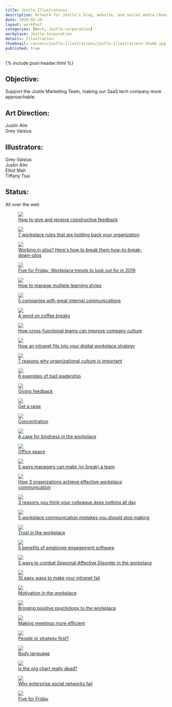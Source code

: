 ```yaml
---
title: Jostle Illustrations
description: Artwork for Jostle’s blog, website, and social media channels.
date: 2019-02-20
layout: workPost
categories: [Work, Jostle-corporation]
workplace: Jostle Corporation
details: Illustration
thumbnail: /assets/jostle-illustrations/jostle-illustrations-thumb.jpg
published: true
---
```


<div class="mw-1024  u-mar-auto  u-mar-b05">
    {% include post-header.html %}
    <div class="project-metadata  u-mar-auto  u-mar-t05  u-mar-b00">
        <div class="objective">
            <h2 class="as-h5  u-noMargin  u-mar-b01"><strong>Objective</strong>:</h2>
            <p class="u-noMargin  u-mar-b02">Support the Jostle Marketing Team, making our SaaS tech company more approachable.</p>
        </div>
        <div>
            <h2 class="as-h5  u-noMargin  u-mar-b01"><strong>Art Direction</strong>:</h2>
            <p class="u-noMargin  u-mar-b02">Justin Alm<br>Grey Vaisius</p>
        </div>
        <div>
            <h2 class="as-h5  u-noMargin  u-mar-b01"><strong>Illustrators</strong>:</h2>
            <p class="u-noMargin  u-mar-b02">Grey Vaisius<br>Justin Alm<br>Elliot Mah<br>Tiffany Tsai</p>
        </div>
        <div>
            <h2 class="as-h5  u-noMargin  u-mar-b01"><strong>Status</strong>:</h2>
            <p class="u-noMargin  u-mar-b02">All over the web</p>
        </div>
    </div>
</div>

<div class="mw-1024  u-mar-auto  u-mar-b05">
    <div class="Grid  Grid--withGutters">
        <div class="Grid-cell  u-size1of1">
            <figure class="u-mar-b02">
                <img class="u-rounded-corners  u-border-shadow" src="/assets/jostle-illustrations/how-to-give-and-receive-feedback.jpg"/>
                <figcaption><a class="u-cleanLink" href="https://blog.jostle.me/blog/how-to-give-and-receive-constructive-feedback" title="How to give and receive constructive feedback">How to give and receive constructive feedback</a></figcaption>
            </figure>
        </div>
        <div class="Grid-cell  u-size1of1">
            <figure class="u-mar-b02">
                <img class="u-rounded-corners  u-border-shadow" src="/assets/jostle-illustrations/workplace-rules-16x9.png"/>
                <figcaption><a class="u-cleanLink" href="https://blog.jostle.me/blog/7-workplace-rules-that-need-to-go" title="7 workplace rules that need to go">7 workplace rules that are holding back your organization</a></figcaption>
            </figure>
        </div>
        <div class="Grid-cell  u-size1of1">
            <figure class="u-mar-b02">
                <img class="u-rounded-corners  u-border-shadow" src="/assets/jostle-illustrations/how-to-break-down-silos.png"/>
                <figcaption><a class="u-cleanLink" href="https://blog.jostle.me/blog/how-to-break-down-silos" title="Working in silos? Here's how to break them how-to-break-down-silos">Working in silos? Here's how to break them how-to-break-down-silos</a></figcaption>
            </figure>
        </div>
        <div class="Grid-cell  u-size1of1">
            <figure class="u-mar-b02">
                <img class="u-rounded-corners  u-border-shadow" src="/assets/jostle-illustrations/5-workplace-trends-of-2019-16x9.png"/>
                <figcaption><a class="u-cleanLink" href="https://blog.jostle.me/blog/five-for-friday-workplace-trends-2019" title="Five for Friday: Workplace trends to look out for in 2019">Five for Friday: Workplace trends to look out for in 2019</a></figcaption>
            </figure>
        </div>
        <div class="Grid-cell  u-size1of1">
            <figure class="u-mar-b02">
                <img class="u-rounded-corners  u-border-shadow" src="/assets/jostle-illustrations/learning-styles-16x9.png"/>
                <figcaption><a class="u-cleanLink" href="https://blog.jostle.me/blog/how-to-manage-multiple-learning-styles" title="5 companies with great internal communications">How to manage multiple learning styles</a></figcaption>
            </figure>
        </div>
        <div class="Grid-cell  u-size1of1">
            <figure class="u-mar-b02">
                <img class="u-rounded-corners  u-border-shadow" src="/assets/jostle-illustrations/companies-with-great-internal-communications-16x9.png"/>
                <figcaption><a class="u-cleanLink" href="https://blog.jostle.me/blog/companies-with-great-internal-communications" title="5 companies with great internal communications">5 companies with great internal communications</a></figcaption>
            </figure>
        </div>
        <div class="Grid-cell  u-size1of1">
            <figure class="u-mar-b02">
                <img class="u-rounded-corners  u-border-shadow" src="/assets/jostle-illustrations/coffee-breaks-16x9.png"/>
                <figcaption><a class="u-cleanLink" href="https://blog.jostle.me/blog/benefits-of-coffee-breaks" title="A word on coffee breaks">A word on coffee breaks</a></figcaption>
            </figure>
        </div>
        <div class="Grid-cell  u-size1of1">
            <figure class="u-mar-b02">
                <img class="u-rounded-corners  u-border-shadow" src="/assets/jostle-illustrations/cross-functional-teams-16x9.png"/>
                <figcaption><a class="u-cleanLink" href="https://blog.jostle.me/blog/how-cross-functional-teams-can-improve-company-culture" title="How cross-functional teams can improve company culture">How cross-functional teams can improve company culture</a></figcaption>
            </figure>
        </div>
        <div class="Grid-cell  u-size1of1">
            <figure class="u-mar-b02">
                <img class="u-rounded-corners  u-border-shadow" src="/assets/jostle-illustrations/how-an-intranet-fits-into-your-digital-workplace-strategy-16x9@2x.png"/>
                <figcaption><a class="u-cleanLink" href="https://blog.jostle.me/blog/how-an-intranet-fits-into-your-digital-workplace-strategy" title="How an intranet fits into your digital workplace strategy">How an intranet fits into your digital workplace strategy</a></figcaption>
            </figure>
        </div>
        <div class="Grid-cell  u-size1of1">
            <figure class="u-mar-b02">
                <img class="u-rounded-corners  u-border-shadow" src="/assets/jostle-illustrations/7-reasons-why-organizational-culture-is-important-16x9@2x.png"/>
                <figcaption><a class="u-cleanLink" href="https://blog.jostle.me/blog/why-is-organizational-culture-important" title="7 reasons why organizational culture is important">7 reasons why organizational culture is important</a></figcaption>
            </figure>
        </div>
        <div class="Grid-cell  u-size1of1">
            <figure class="u-mar-b02">
                <img class="u-rounded-corners  u-border-shadow" src="/assets/jostle-illustrations/6-examples-of-bad-leadership-16x9@2x.png"/>
                <figcaption><a class="u-cleanLink" href="https://blog.jostle.me/blog/6-examples-of-bad-leadership" title="6 examples of bad leadership">6 examples of bad leadership</a></figcaption>
            </figure>
        </div>
        <div class="Grid-cell  u-size1of1">
            <figure class="u-mar-b02">
                <img class="u-rounded-corners  u-border-shadow" src="/assets/jostle-illustrations/conflict-in-the-workplace-16x9.png"/>
                <figcaption><a class="u-cleanLink" href="https://blog.jostle.me/blog/five-for-friday-giving-feedback" title="Giving feedback">Giving feedback</a></figcaption>
            </figure>
        </div>
        <div class="Grid-cell  u-size1of1">
            <figure class="u-mar-b02">
                <img class="u-rounded-corners  u-border-shadow" src="/assets/jostle-illustrations/get-a-raise-16x9.png"/>
                <figcaption><a class="u-cleanLink" href="https://blog.jostle.me/blog/five-for-friday-get-a-raise" title="Get a raise">Get a raise</a></figcaption>
            </figure>
        </div>
        <div class="Grid-cell  u-size1of1">
            <figure class="u-mar-b02">
                <img class="u-rounded-corners  u-border-shadow" src="/assets/jostle-illustrations/concentration-16x9.png"/>
                <figcaption><a class="u-cleanLink" href="https://blog.jostle.me/blog/five-for-friday-concentration" title="Concentration">Concentration</a></figcaption>
            </figure>
        </div>
        <div class="Grid-cell  u-size1of1">
            <figure class="u-mar-b02">
                <img src="/assets/jostle-illustrations/a-case-for-kindness-in-the-workplace-16x9.png"/>
                <figcaption><a class="u-cleanLink" href="https://blog.jostle.me/blog/a-case-for-kindness-in-the-workplace" title="A case for kindness in the workplace">A case for kindness in the workplace</a></figcaption>
            </figure>
        </div>
        <div class="Grid-cell  u-size1of1">
            <figure class="u-mar-b02">
                <img class="u-rounded-corners  u-border-shadow" src="/assets/jostle-illustrations/office-space.png"/>
                <figcaption><a class="u-cleanLink" href="https://blog.jostle.me/blog/five-for-friday-office-space" title="Office space">Office space</a></figcaption>
            </figure>
        </div>
        <div class="Grid-cell  u-size1of1">
            <figure class="u-mar-b02">
                <img src="/assets/jostle-illustrations/5-ways-managers-can-make-or-break-a-team.png"/>
                <figcaption><a class="u-cleanLink" href="https://blog.jostle.me/blog/5-ways-managers-can-make-or-break-a-team" title="5 ways managers can make (or break) a team">5 ways managers can make (or break) a team</a></figcaption>
            </figure>
        </div>
        <div class="Grid-cell  u-size1of1">
            <figure class="u-mar-b02">
                <img class="u-rounded-corners  u-border-shadow" src="/assets/jostle-illustrations/how-3-organizations-achieve-effective-workplace-communication.png"/>
                <figcaption><a class="u-cleanLink" href="https://blog.jostle.me/blog/how-3-organizations-get-outstanding-internal-communication-results" title="How 3 organizations achieve effective workplace communication">How 3 organizations achieve effective workplace communication</a></figcaption>
            </figure>
        </div>
        <div class="Grid-cell  u-size1of1">
            <figure class="u-mar-b02">
                <img src="/assets/jostle-illustrations/3-reasons-you-think-your-colleague-does-nothing-all-day.png"/>
                <figcaption><a class="u-cleanLink" href="https://blog.jostle.me/blog/seriously-what-does-she-do-all-day/" title="3 reasons you think your colleague does nothing all day">3 reasons you think your colleague does nothing all day</a></figcaption>
            </figure>
        </div>
        <div class="Grid-cell  u-size1of1">
            <figure class="u-mar-b02">
                <img src="/assets/jostle-illustrations/5-workplace-communication-mistakes-you-should-stop-making.png"/>
                <figcaption><a class="u-cleanLink" href="https://blog.jostle.me/blog/5-workplace-communications-mistakes-you-should-stop-making" title="5 workplace communication mistakes you should stop making">5 workplace communication mistakes you should stop making</a></figcaption>
            </figure>
        </div>
        <div class="Grid-cell  u-size1of1">
            <figure class="u-mar-b02">
                <img src="/assets/jostle-illustrations/trust-in-the-workplace.png"/>
                <figcaption><a class="u-cleanLink" href="https://blog.jostle.me/blog/five-for-friday-trust-in-the-workplace" title="Trust in the workplace">Trust in the workplace</a></figcaption>
            </figure>
        </div>
        <div class="Grid-cell  u-size1of1">
            <figure class="u-mar-b02">
                <img class="u-rounded-corners  u-border-shadow" src="/assets/jostle-illustrations/5-benefits-of-employee-engagement-software.png"/>
                <figcaption><a class="u-cleanLink" href="https://blog.jostle.me/blog/5-benefits-of-employee-engagement-software" title="5 benefits of employee engagement software">5 benefits of employee engagement software</a></figcaption>
            </figure>
        </div>
        <div class="Grid-cell  u-size1of1">
            <figure class="u-mar-b02">
                <img class="u-rounded-corners  u-border-shadow" src="/assets/jostle-illustrations/5-ways-to-combat-seasonal-affective-disorder-in-the-workplace.png"/>
                <figcaption><a class="u-cleanLink" href="https://blog.jostle.me/blog/combat-seasonal-affective-disorder-at-work" title="5 ways to combat Seasonal Affective Disorder in the workplace">5 ways to combat Seasonal Affective Disorder in the workplace</a></figcaption>
            </figure>
        </div>
        <div class="Grid-cell  u-size1of1">
            <figure class="u-mar-b02">
                <img src="/assets/jostle-illustrations/10-easy-ways-to-make-your-intranet-fail.png"/>
                <figcaption><a class="u-cleanLink" href="https://blog.jostle.me/blog/10-easy-ways-intranet-fail" title="10 easy ways to make your intranet fail">10 easy ways to make your intranet fail</a></figcaption>
            </figure>
        </div>
        <div class="Grid-cell  u-size1of1">
            <figure class="u-mar-b02">
                <img src="/assets/jostle-illustrations/motivation-in-the-workplace.png"/>
                <figcaption><a class="u-cleanLink" href="https://blog.jostle.me/blog/five-for-friday-motivation-workplace" title="Motivation in the workplace">Motivation in the workplace</a></figcaption>
            </figure>
        </div>
        <div class="Grid-cell  u-size1of1">
            <figure class="u-mar-b02">
                <img class="u-rounded-corners  u-border-shadow" src="/assets/jostle-illustrations/bringing-positive-psychology-to-the-workplace.png"/>
                <figcaption><a class="u-cleanLink" href="https://blog.jostle.me/blog/bringing-positive-psychology-to-the-workplace" title="Bringing positive psychology to the workplace">Bringing positive psychology to the workplace</a></figcaption>
            </figure>
        </div>
        <div class="Grid-cell  u-size1of1">
            <figure class="u-mar-b02">
                <img src="/assets/jostle-illustrations/making-meetings-more-efficient.png"/>
                <figcaption><a class="u-cleanLink" href="https://blog.jostle.me/blog/making-meetings-more-efficient" title="Making meetings more efficient">Making meetings more efficient</a></figcaption>
            </figure>
        </div>
        <div class="Grid-cell  u-size1of1">
            <figure class="u-mar-b02">
                <img class="u-rounded-corners  u-border-shadow" src="/assets/jostle-illustrations/people-or-strategy-first.png"/>
                <figcaption><a class="u-cleanLink" href="https://blog.jostle.me/blog/five-for-friday-people-or-strategy-first" title="People or strategy first?">People or strategy first?</a></figcaption>
            </figure>
        </div>
        <div class="Grid-cell  u-size1of1">
            <figure class="u-mar-b02">
                <img class="u-rounded-corners  u-border-shadow" src="/assets/jostle-illustrations/body-language.png"/>
                <figcaption><a class="u-cleanLink" href="https://blog.jostle.me/blog/five-for-friday-body-language" title="Body language">Body language</a></figcaption>
            </figure>
        </div>
        <div class="Grid-cell  u-size1of1">
            <figure class="u-mar-b02">
                <img class="u-rounded-corners  u-border-shadow" src="/assets/jostle-illustrations/is-the-org-chart-really-dead.png"/>
                <figcaption><a class="u-cleanLink" href="https://blog.jostle.me/blog/is-the-org-chart-really-dead" title="Is the org chart really dead?">Is the org chart really dead?</a></figcaption>
            </figure>
        </div>
        <div class="Grid-cell  u-size1of1">
            <figure class="u-mar-b02">
                <img class="u-rounded-corners  u-border-shadow" src="/assets/jostle-illustrations/why-enterprise-social-networks-fail.png"/>
                <figcaption><a class="u-cleanLink" href="https://blog.jostle.me/blog/why-enterprise-social-intranets-fail/" title="Why enterprise social networks fail">Why enterprise social networks fail</a></figcaption>
            </figure>
        </div>
        <div class="Grid-cell  u-size1of1">
            <figure class="u-mar-b00">
                <img class="u-rounded-corners  u-border-shadow" src="/assets/jostle-illustrations/five-for-fiday.png"/>
                <figcaption><a class="u-cleanLink" href="https://blog.jostle.me/blog/five-for-friday-future-of-work" title="Five for Friday series">Five for Friday</a></figcaption>
            </figure>
        </div>
    </div>
</div>